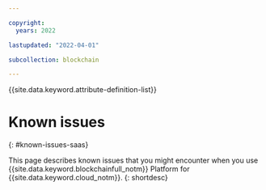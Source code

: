 ```yaml
---

copyright:
  years: 2022

lastupdated: "2022-04-01"

subcollection: blockchain

---
```


{{site.data.keyword.attribute-definition-list}}


# Known issues
{: #known-issues-saas}

This page describes known issues that you might encounter when you use {{site.data.keyword.blockchainfull_notm}} Platform for {{site.data.keyword.cloud_notm}}.
{: shortdesc}





